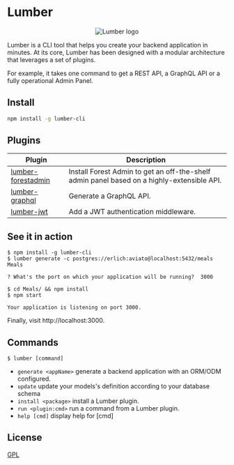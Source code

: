 # Lumber

<p align="center">
  <img src="https://github.com/ForestAdmin/Lumber/blob/master/assets/lumber-logo.png?raw=true" alt="Lumber logo">
</p>

Lumber is a CLI tool that helps you create your backend application in minutes.
At its core, Lumber has been designed with a modular architecture that leverages a set of plugins.

For example, it takes one command to get a REST API, a GraphQL API or a fully operational Admin Panel.

## Install

```sh
npm install -g lumber-cli
```

## Plugins

|Plugin                                                                  | Description                                                                                |
|------------------------------------------------------------------------|--------------------------------------------------------------------------------------------|
|[lumber-forestadmin](https://github.com/ForestAdmin/lumber-forestadmin) | Install Forest Admin to get an off-the-shelf admin panel based on a highly-extensible API. |
|[lumber-graphql](https://github.com/ForestAdmin/lumber-graphql)         | Generate a GraphQL API.                                                                    |
|[lumber-jwt](https://github.com/ForestAdmin/lumber-jwt)                 | Add a JWT authentication middleware.                                                       |

## See it in action

```
$ npm install -g lumber-cli
$ lumber generate -c postgres://erlich:aviato@localhost:5432/meals Meals

? What's the port on which your application will be running?  3000

$ cd Meals/ && npm install
$ npm start

Your application is listening on port 3000.
```

Finally, visit http://localhost:3000.

## Commands

`$ lumber [command]`

- `generate <appName>`      generate a backend application with an ORM/ODM configured.
- `update`        update your models's definition according to your database schema
- `install <package>`       install a Lumber plugin.
- `run <plugin:cmd>` run a command from a Lumber plugin.
- `help [cmd]`    display help for [cmd]

## License
[GPL](https://github.com/ForestAdmin/Lumber/blob/master/LICENSE)
